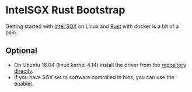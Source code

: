 # IntelSGX Rust Bootstrap

Getting started with [Intel SGX](https://01.org/intel-software-guard-extensions/downloads) on Linux and [Rust](https://github.com/baidu/rust-sgx-sdk) with docker is a bit of a pain.

## Optional

- On Ubuntu 18.04 (linux kernel 4.14) install the driver from the [repository directly](https://github.com/intel/linux-sgx-driver/issues/50).
- If you have SGX set to software controlled in bios, you can use the [enabler](https://github.com/dzobbe/sgx-sw-enabler-linux).
